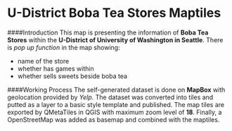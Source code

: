 # U-District Boba Tea Stores Maptiles

####Introduction
This map is presenting the information of **Boba Tea Stores** within the **U-District of University of Washington in Seattle**. There is *pop up function* in the map showing:
- name of the store
- whether has games within
- whether sells sweets beside boba tea

####Working Process
The self-generated dataset is done on **MapBox** with geolocation provided by *Yelp*. The dataset was converted into tiles and putted as a layer to a basic style template and published. The map tiles are exported by QMetaTiles in QGIS with maximum zoom level of **18**.  Finally, a OpenStreetMap was added as basemap and combined with the maptiles. 
